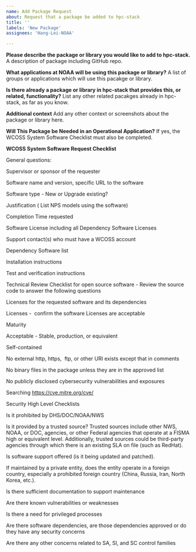 ```yaml
---
name: Add Package Request
about: Request that a package be added to hpc-stack
title: ''
labels: 'New Package'
assignees: 'Hang-Lei-NOAA'

---
```


**Please describe the package or library you would like to add to hpc-stack.**
A description of package including GitHub repo.

**What applications at NOAA will be using this package or library?**
A list of groups or applications which will use this pacakge or library.

**Is there already a package or library in hpc-stack that provides this, or related, functionality?**
List any other related pacakges already in hpc-stack, as far as you know.

**Additional context**
Add any other context or screenshots about the package or library here.

**Will This Package be Needed in an Operational Application?**
If yes, the WCOSS System Software Checklist must also be completed.

**WCOSS System Software Request Checklist**


General questions:

Supervisor or sponsor of the requester

Software name and version, specific URL to the software

Software type - New or Upgrade existing?

Justification ( List NPS models using the software)

Completion Time requested

Software License including all Dependency Software Licenses 

Support contact(s) who must have a WCOSS account

Dependency Software list

Installation instructions

Test and verification instructions



Technical Review Checklist for open source software - Review the source code to answer the following questions

Licenses for the requested software and its dependencies

Licenses -  confirm the software Licenses are acceptable


Maturity

Acceptable - Stable, production, or equivalent


Self-contained

No external http, https,  ftp, or other URI exists except that in comments


No binary files in the package unless they are in the approved list


No publicly disclosed cybersecurity vulnerabilities and exposures 

Searching https://cve.mitre.org/cve/



Security High Level Checklists 


Is it prohibited by DHS/DOC/NOAA/NWS

Is it provided by a trusted source? Trusted sources include other NWS, NOAA, or DOC, agencies, or other Federal agencies that operate at a FISMA high or equivalent level. Additionally, trusted sources could be third-party agencies through which there is an existing SLA on file (such as RedHat). 

Is software support offered (is it being updated and patched). 

If maintained by a private entity, does the entity operate in a foreign country, especially a prohibited foreign country (China, Russia, Iran, North Korea, etc.). 

Is there sufficient documentation to support maintenance 

Are there known vulnerabilities or weaknesses

Is there a need for privileged processes 

Are there software dependencies, are those dependencies approved or do they have any security concerns 

Are there any other concerns related to SA, SI, and SC control families